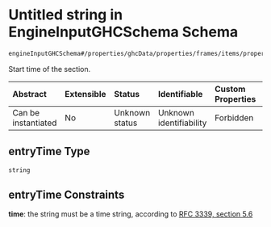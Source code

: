 # Untitled string in EngineInputGHCSchema Schema

```txt
engineInputGHCSchema#/properties/ghcData/properties/frames/items/properties/days/items/properties/sections/items/properties/entryTime
```

Start time of the section.

| Abstract            | Extensible | Status         | Identifiable            | Custom Properties | Additional Properties | Access Restrictions | Defined In                                                        |
| :------------------ | :--------- | :------------- | :---------------------- | :---------------- | :-------------------- | :------------------ | :---------------------------------------------------------------- |
| Can be instantiated | No         | Unknown status | Unknown identifiability | Forbidden         | Allowed               | none                | [ghc.schema.json*](../out/ghc.schema.json "open original schema") |

## entryTime Type

`string`

## entryTime Constraints

**time**: the string must be a time string, according to [RFC 3339, section 5.6](https://tools.ietf.org/html/rfc3339 "check the specification")
